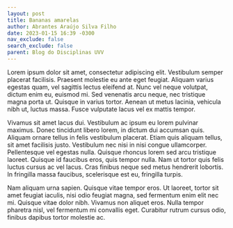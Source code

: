 ```yaml
---
layout: post
title: Bananas amarelas
author: Abrantes Araújo Silva Filho
date: 2023-01-15 16:39 -0300
nav_exclude: false
search_exclude: false
parent: Blog do Disciplinas UVV
---
```


Lorem ipsum dolor sit amet, consectetur adipiscing elit. Vestibulum semper
placerat facilisis. Praesent molestie eu ante eget feugiat. Aliquam varius
egestas quam, vel sagittis lectus eleifend at. Nunc vel neque volutpat,
dictum enim eu, euismod mi. Sed venenatis arcu neque, nec tristique magna
porta ut. Quisque in varius tortor. Aenean ut metus lacinia, vehicula nibh ut,
luctus massa. Fusce vulputate lacus vel ex mattis tempor.

Vivamus sit amet lacus dui. Vestibulum ac ipsum eu lorem pulvinar maximus. Donec
tincidunt libero lorem, in dictum dui accumsan quis. Aliquam ornare tellus in
felis vestibulum placerat. Etiam quis aliquam tellus, sit amet facilisis justo.
Vestibulum nec nisi in nisi congue ullamcorper. Pellentesque vel egestas nulla.
Quisque rhoncus lorem sed arcu tristique laoreet. Quisque id faucibus eros, quis
tempor nulla. Nam ut tortor quis felis luctus cursus ac vel lacus. Cras finibus
neque sed metus hendrerit lobortis. In fringilla massa faucibus, scelerisque est
eu, fringilla turpis.

Nam aliquam urna sapien. Quisque vitae tempor eros. Ut laoreet, tortor sit amet
feugiat iaculis, nisi odio feugiat magna, sed fermentum enim elit nec mi.
Quisque vitae dolor nibh. Vivamus non aliquet eros. Nulla tempor pharetra nisl,
vel fermentum mi convallis eget. Curabitur rutrum cursus odio, finibus dapibus
tortor molestie ac.
